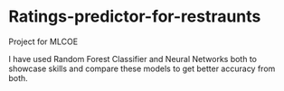 # Ratings-predictor-for-restraunts
Project for MLCOE

I have used Random Forest Classifier and Neural Networks both to showcase skills and compare these models to get better accuracy from both.
